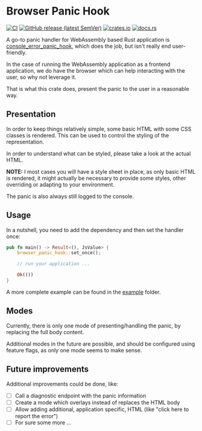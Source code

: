 # Browser Panic Hook

[![CI](https://github.com/ctron/browser-panic-hook/workflows/CI/badge.svg)](https://github.com/ctron/browser-panic-hook/actions?query=workflow%3A%22CI%22)
[![GitHub release (latest SemVer)](https://img.shields.io/github/v/tag/ctron/browser-panic-hook?sort=semver)](https://github.com/ctron/browser-panic-hook/releases)
[![crates.io](https://img.shields.io/crates/v/browser-panic-hook.svg)](https://crates.io/crates/browser-panic-hook)
[![docs.rs](https://docs.rs/browser-panic-hook/badge.svg)](https://docs.rs/browser-panic-hook)


A go-to panic handler for WebAssembly based Rust application is [console_error_panic_hook](https://github.com/rustwasm/console_error_panic_hook), which does the job, but isn't really end user-friendly.

In the case of running the WebAssembly application as a frontend application, we do have the browser which can help
interacting with the user, so why not leverage it.

That is what this crate does, present the panic to the user in a reasonable way.

## Presentation

In order to keep things relatively simple, some basic HTML with some CSS classes is rendered. This can be used to
control the styling of the representation.

In order to understand what can be styled, please take a look at the actual HTML.

**NOTE:** I most cases you will have a style sheet in place, as only basic HTML is rendered, it might actually
be necessary to provide some styles, other overriding or adapting to your environment.

The panic is also always still logged to the console.

## Usage

In a nutshell, you need to add the dependency and then set the handler once:

```rust
pub fn main() -> Result<(), JsValue> {
    browser_panic_hook::set_once();

    // run your application ...

    Ok(())
}
```

A more complete example can be found in the [example](example) folder.

## Modes

Currently, there is only one mode of presenting/handling the panic, by replacing the full body content.

Additional modes in the future are possible, and should be configured using feature flags, as only one mode seems to
make sense.

## Future improvements

Additional improvements could be done, like:

* [ ] Call a diagnostic endpoint with the panic information
* [ ] Create a mode which overlays instead of replaces the HTML body
* [ ] Allow adding additional, application specific, HTML (like "click here to report the error") 
* [ ] For sure some more …
